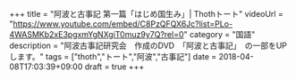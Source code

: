 +++
title =  "阿波と古事記 第一篇「はじめ国生み」| Thothトート"
videoUrl = "https://www.youtube.com/embed/C8PzQFQX6Jc?list=PLo-4WASMKb2xE3pgxmYgNXgiT0muz9y7Q?rel=0"
category = "国語"
description = "阿波古事記研究会　作成のDVD　「阿波と古事記」　の一部をUPします。"
tags = ["thoth","トート","阿波","古事記"]
date = 2018-04-08T17:03:39+09:00
draft = true
+++

